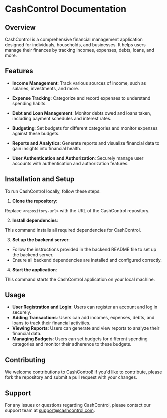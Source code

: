 # CashControl Documentation

## Overview

CashControl is a comprehensive financial management application designed for individuals, households, and businesses. It helps users manage their finances by tracking incomes, expenses, debts, loans, and more.

## Features

- **Income Management**: Track various sources of income, such as salaries, investments, and more.
  
- **Expense Tracking**: Categorize and record expenses to understand spending habits.

- **Debt and Loan Management**: Monitor debts owed and loans taken, including payment schedules and interest rates.

- **Budgeting**: Set budgets for different categories and monitor expenses against these budgets.

- **Reports and Analytics**: Generate reports and visualize financial data to gain insights into financial health.

- **User Authentication and Authorization**: Securely manage user accounts with authentication and authorization features.

## Installation and Setup

To run CashControl locally, follow these steps:

1. **Clone the repository**:

Replace `<repository-url>` with the URL of the CashControl repository.

2. **Install dependencies**:

This command installs all required dependencies for CashControl.

3. **Set up the backend server**:
- Follow the instructions provided in the backend README file to set up the backend server.
- Ensure all backend dependencies are installed and configured correctly.

4. **Start the application**:


This command starts the CashControl application on your local machine.

## Usage

- **User Registration and Login**: Users can register an account and log in securely.
- **Adding Transactions**: Users can add incomes, expenses, debts, and loans to track their financial activities.
- **Viewing Reports**: Users can generate and view reports to analyze their financial data.
- **Managing Budgets**: Users can set budgets for different spending categories and monitor their adherence to these budgets.

## Contributing

We welcome contributions to CashControl! If you'd like to contribute, please fork the repository and submit a pull request with your changes.

## Support

For any issues or questions regarding CashControl, please contact our support team at [support@cashcontrol.com](mailto:cashcontrol@gmail.com).

